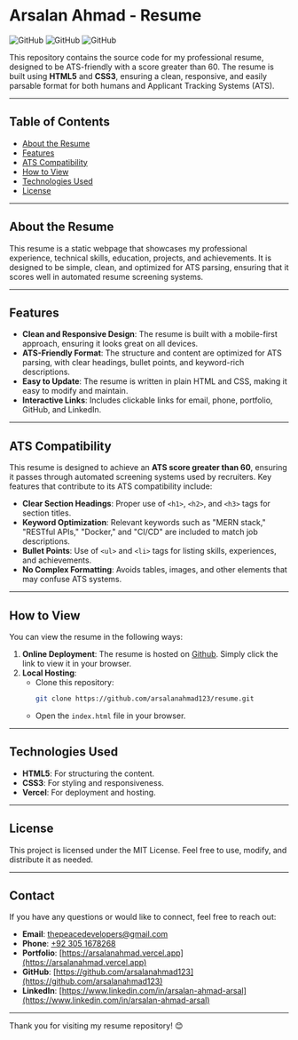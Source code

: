 # Arsalan Ahmad - Resume

![GitHub](https://img.shields.io/badge/ATS%20Score-%3E60-brightgreen)
![GitHub](https://img.shields.io/badge/HTML5-E34F26?style=flat&logo=html5&logoColor=white)
![GitHub](https://img.shields.io/badge/CSS3-1572B6?style=flat&logo=css3&logoColor=white)

This repository contains the source code for my professional resume, designed to be ATS-friendly with a score greater than 60. The resume is built using **HTML5** and **CSS3**, ensuring a clean, responsive, and easily parsable format for both humans and Applicant Tracking Systems (ATS).

---

## Table of Contents

- [About the Resume](#about-the-resume)
- [Features](#features)
- [ATS Compatibility](#ats-compatibility)
- [How to View](#how-to-view)
- [Technologies Used](#technologies-used)
- [License](#license)

---

## About the Resume

This resume is a static webpage that showcases my professional experience, technical skills, education, projects, and achievements. It is designed to be simple, clean, and optimized for ATS parsing, ensuring that it scores well in automated resume screening systems.

---

## Features

- **Clean and Responsive Design**: The resume is built with a mobile-first approach, ensuring it looks great on all devices.
- **ATS-Friendly Format**: The structure and content are optimized for ATS parsing, with clear headings, bullet points, and keyword-rich descriptions.
- **Easy to Update**: The resume is written in plain HTML and CSS, making it easy to modify and maintain.
- **Interactive Links**: Includes clickable links for email, phone, portfolio, GitHub, and LinkedIn.

---

## ATS Compatibility

This resume is designed to achieve an **ATS score greater than 60**, ensuring it passes through automated screening systems used by recruiters. Key features that contribute to its ATS compatibility include:

- **Clear Section Headings**: Proper use of `<h1>`, `<h2>`, and `<h3>` tags for section titles.
- **Keyword Optimization**: Relevant keywords such as "MERN stack," "RESTful APIs," "Docker," and "CI/CD" are included to match job descriptions.
- **Bullet Points**: Use of `<ul>` and `<li>` tags for listing skills, experiences, and achievements.
- **No Complex Formatting**: Avoids tables, images, and other elements that may confuse ATS systems.

---

## How to View

You can view the resume in the following ways:

1. **Online Deployment**: The resume is hosted on [Github](https://arsalanahmad123.github.io/resume). Simply click the link to view it in your browser.
2. **Local Hosting**:
   - Clone this repository:
     ```bash
     git clone https://github.com/arsalanahmad123/resume.git
     ```
   - Open the `index.html` file in your browser.

---

## Technologies Used

- **HTML5**: For structuring the content.
- **CSS3**: For styling and responsiveness.
- **Vercel**: For deployment and hosting.

---

## License

This project is licensed under the MIT License. Feel free to use, modify, and distribute it as needed.

---

## Contact

If you have any questions or would like to connect, feel free to reach out:

- **Email**: [thepeacedevelopers@gmail.com](mailto:thepeacedevelopers@gmail.com)
- **Phone**: [+92 305 1678268](tel:+923051678268)
- **Portfolio**: [https://arsalanahmad.vercel.app](https://arsalanahmad.vercel.app)
- **GitHub**: [https://github.com/arsalanahmad123](https://github.com/arsalanahmad123)
- **LinkedIn**: [https://www.linkedin.com/in/arsalan-ahmad-arsal](https://www.linkedin.com/in/arsalan-ahmad-arsal)

---

Thank you for visiting my resume repository! 😊
